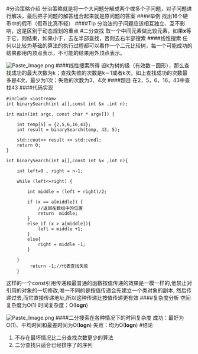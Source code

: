 #分治策略介绍
分治策略就是将一个大问题分解成两个或多个子问题，对子问题进行解决，最后把子问题的解答组合起来就是原问题的答案
####举例
找出16个硬币中的假币（假币比真币轻）
####Tip
分治法的子问题应该相互独立、互不影响，这是区别于动态规划的重点
#二分查找
取一个中间元素做比较元素，如果**x**等于它，则结束，如果小于，去左半部查找，否则去右半部搜索
####线性搜索
任何以比较为基础的算法的执行过程都可以看作一个二元比较树，每一个可能成功的结果都用内顶点表示，不可能的结果用外顶点表示。

![Paste_Image.png](http://upload-images.jianshu.io/upload_images/852671-e139861685ece4d3.png?imageMogr2/auto-orient/strip%7CimageView2/2/w/1240)
####线性搜索所得
设k为树的级（有效数－圆形），那么查找成功的最大次数为k；查找失败的次数是k－1或者k次。如上查找成功的次数最多是4次，最少为1次；失败的次数为3、4次
####题目
在2，5，6，16，43中查找43
####代码实现

    #include <iostream>
    int binarySearch(int a[],const int &x ,int n);

    int main(int argc, const char * argv[]) {
	
	    int temp[5] = {2,5,6,16,43};
	    int result = binarySearch(temp, 43, 5);
	    
	    std::cout<< result << std::endl;
	    return 0;
    }

    int binarySearch(int a[],const int &x ,int n){
	    
	    int left=0 , right = n-1;
	    
	    while (left<=right) {
	        
	        int middle = (left + right)/2;
	        
	        if (x == a[middle]) {
	            //返回在数组中的位置
	            return  middle;
	        }
	        else if (x > a[middle]){
	            left = middle +1;
	        }
	        else{
	            right = middle -1;
	        }
	        
	    }
		   	 return -1;//代表查找失败
	    }
    
这样的一个const引用传递和最普通的函数按值传递的效果是一模一样的,他禁止对引用的对象的一切修改,唯一不同的是按值传递会先建立一个类对象的副本, 然后传递过去,而它直接传递地址,所以这种传递比按值传递更有效
####复杂度分析
空间复杂度为O(1)
时间复杂度：O(**logn**)

![Paste_Image.png](http://upload-images.jianshu.io/upload_images/852671-014011c3d139e765.png?imageMogr2/auto-orient/strip%7CimageView2/2/w/1240)
####二分搜索在各种情况下的时间复杂度
成功：最好为O(1)、平均时间和最差时间为O(**logn**)
失败：均为O(**logn**)
#结论
1. 不存在最坏情况比二分查找次数更少的算法
2. 二分查找只适合已经排序了的序列
